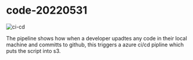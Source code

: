 # code-20220531


![ci-cd](https://user-images.githubusercontent.com/17614336/171071555-0701fe9b-0031-4340-ba1b-5389447f83e4.jpg)

The pipeline shows how when a developer upadtes any code in their local machine and committs to github, this triggers a azure ci/cd pipline which puts the script into s3.
